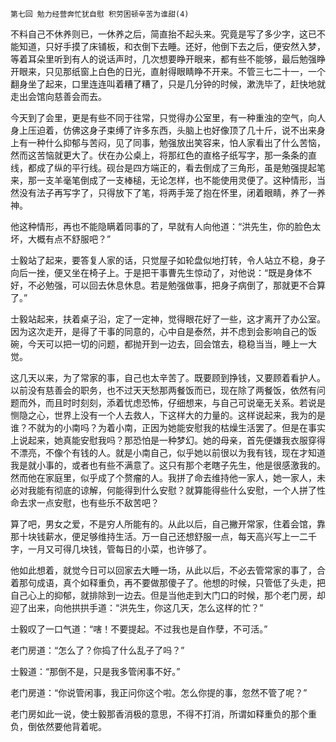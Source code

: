     第七回 勉力经营奔忙犹自慰 积劳困顿辛苦为谁甜(4) 

   不料自己不休养则已，一休养之后，简直抬不起头来。究竟是写了多少字，这已不能知道，只好手摸了床铺板，和衣倒下去睡。还好，他倒下去之后，便安然入梦，等着耳朵里听到有人的说话声时，几次想要睁开眼来，都有些不能够，最后勉强睁开眼来，只见那纸窗上白色的日光，直射得眼睛睁不开来。不管三七二十一，一个翻身坐了起来，口里连连叫着糟了糟了，只是几分钟的时候，漱洗毕了，赶快地就走出会馆向慈善会而去。

   今天到了会里，更是有些不同于往常，只觉得办公室里，有一种重浊的空气，向人身上压迫着，仿佛这身子束缚了许多东西，头脑上也好像顶了几十斤，说不出来身上有一种什么抑郁与苦闷，见了同事，勉强放出笑容来，怕人家看出了什么苦恼，然而这苦恼就更大了。伏在办公桌上，将那红色的直格子纸写字，那一条条的直线，都成了纵的平行线。砚台是四方端正的，看去倒成了三角形，虽是勉强提起笔来，那一支羊毫笔倒成了一支棒槌，无论怎样，也不能使用灵便了。这种情形，当然没有法子再写字了，只得放下了笔，将两手笼了抱在怀里，闭着眼睛，养了一养神。

   他这种情形，再也不能隐瞒着同事的了，早就有人向他道：“洪先生，你的脸色太坏，大概有点不舒服吧？”

   士毅站了起来，要答复人家的话，只觉屋子如轮盘似地打转，令人站立不稳，身子向后一挫，便又坐在椅子上。于是把干事曹先生惊动了，对他说：“既是身体不好，不必勉强，可以回去休息休息。若是勉强做事，把身子病倒了，那就更不合算了。”

   士毅站起来，扶着桌子沿，定了一定神，觉得眼花好了一些，这才离开了办公室。因为这次走开，是得了干事的同意的，心中自是泰然，并不虑到会影响自己的饭碗，今天可以把一切的问题，都抛开到一边去，回会馆去，稳稳当当，睡上一大觉。

   这几天以来，为了常家的事，自己也太辛苦了。既要顾到挣钱，又要顾着看护人。以前没有慈善会的职务，也不过天天愁那两餐饭而已，现在除了两餐饭，依然有问题而外，而且时时刻刻，添着忧虑恐怖，仔细想来，与自己可说毫无关系。若说是恻隐之心，世界上没有一个人去救人，下这样大的力量的。这样说起来，我为的是谁？不就为的小南吗？为着小南，正因为她能安慰我的枯燥生活罢了。但是在事实上说起来，她真能安慰我吗？那恐怕是一种梦幻。她的母亲，首先便嫌我衣服穿得不漂亮，不像个有钱的人。就是小南自己，似乎她以前很以为我有钱，现在才知道我是就小事的，或者也有些不满意了。这只有那个老瞎子先生，他是很感激我的。然而他在家庭里，似乎成了个赘瘤的人。我拼了命去维持他一家人，她一家人，未必对我能有彻底的谅解，何能得到什么安慰？就算能得些什么安慰，一个人拼了性命去求一点安慰，也有些乐不敌苦吧？

   算了吧，男女之爱，不是穷人所能有的。从此以后，自己撇开常家，住着会馆，靠那十块钱薪水，便足够维持生活。万一自己还想舒服一点，每天高兴写上一二千字，一月又可得几块钱，管每日的小菜，也许够了。

   他如此想着，就觉今日可以回家去大睡一场，从此以后，不必去管常家的事了，合着那句成语，真个如释重负，再不要做那傻子了。他想的时候，只管低了头走，把自己心上的抑郁，就排除到一边去。但是当他走到大门口的时候，那个老门房，却迎了出来，向他拱拱手道：“洪先生，你这几天，怎么这样的忙？”

   士毅叹了一口气道：“嗐！不要提起。不过我也是自作孽，不可活。”

   老门房道：“怎么了？你捣了什么乱子了吗？”

   士毅道：“那倒不是，只是我多管闲事不好。”

   老门房道：“你说管闲事，我正问你这个啦。怎么你提的事，忽然不管了呢？”

   老门房如此一说，使士毅那香消极的意思，不得不打消，所谓如释重负的那个重负，倒依然要他背着呢。

